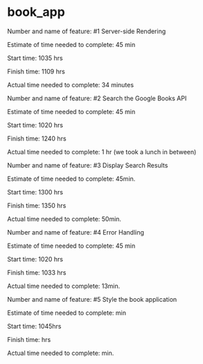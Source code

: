 # book_app
Number and name of feature: #1 Server-side Rendering

Estimate of time needed to complete: 45 min

Start time: 1035 hrs

Finish time: 1109 hrs

Actual time needed to complete: 34 minutes


Number and name of feature: #2 Search the Google Books API

Estimate of time needed to complete: 45 min

Start time: 1020 hrs

Finish time:  1240 hrs

Actual time needed to complete: 1 hr (we took a lunch in between)


Number and name of feature: #3 Display Search Results

Estimate of time needed to complete: 45min.

Start time: 1300 hrs

Finish time: 1350  hrs

Actual time needed to complete: 50min.


Number and name of feature: #4 Error Handling

Estimate of time needed to complete: 45 min

Start time: 1020 hrs

Finish time: 1033  hrs

Actual time needed to complete: 13min.


Number and name of feature: #5 Style the book application

Estimate of time needed to complete:  min

Start time:  1045hrs

Finish time:   hrs

Actual time needed to complete: min.